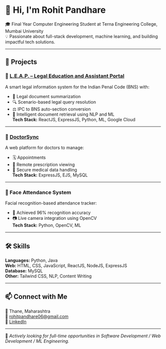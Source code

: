 # 👋 Hi, I'm Rohit Pandhare

🎓 Final Year Computer Engineering Student at Terna Engineering College, Mumbai University  
💡 Passionate about full-stack development, machine learning, and building impactful tech solutions.

---

## 🚀 Projects

### 🔹 [L.E.A.P. – Legal Education and Assistant Portal](https://leapindia.vercel.app/)
A smart legal information system for the Indian Penal Code (BNS) with:
- 📜 Legal document summarization
- 🔍 Scenario-based legal query resolution
- ⚖️ IPC to BNS auto-section conversion
- 🔎 Intelligent document retrieval using NLP and ML  
**Tech Stack:** ReactJS, ExpressJS, Python, ML, Google Cloud

---

### 🔹 [DoctorSync](http://35.223.133.251:3000/)
A web platform for doctors to manage:
- 🗓 Appointments
- 💊 Remote prescription viewing
- 📝 Secure medical data handling  
**Tech Stack:** ExpressJS, EJS, MySQL

---

### 🔹 Face Attendance System
Facial recognition-based attendance tracker:
- 🎯 Achieved 96% recognition accuracy
- 📷 Live camera integration using OpenCV  
**Tech Stack:** Python, OpenCV, ML

---

## 🛠 Skills

**Languages:** Python, Java  
**Web:** HTML, CSS, JavaScript, ReactJS, NodeJS, ExpressJS  
**Database:** MySQL  
**Other:** Tailwind CSS, NLP, Content Writing

---

## 📫 Connect with Me

📍 Thane, Maharashtra  
📧 [rohitpandhare06@gmail.com](mailto:rohitpandhare06@gmail.com)  
🔗 [LinkedIn](https://www.linkedin.com/in/rohitpandhare)

---

📌 *Actively looking for full-time opportunities in Software Development / Web Development / ML Engineering.*
